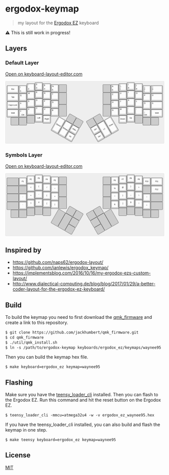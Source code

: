 # ergodox-keymap

> my layout for the [Ergodox EZ](https://ergodox-ez.com/) keyboard

:warning: This is still work in progress!

## Layers

### Default Layer

[Open on
keyboard-layout-editor.com](http://www.keyboard-layout-editor.com/#/gists/653d93558be4f61e4d84f799685d7ce2)

![default layer](img/layer0.png)

### Symbols Layer

[Open on
keyboard-layout-editor.com](http://www.keyboard-layout-editor.com/#/gists/929d01dc7c994a25b402e41b52e3d16d)

![default layer](img/layer1.png)

## Inspired by

* https://github.com/naps62/ergodox-layout/
* https://github.com/ianlewis/ergodox_keymap/
* https://implementsblog.com/2016/10/16/my-ergodox-ezs-custom-layout/
* http://www.dialectical-computing.de/blog/blog/2017/01/29/a-better-coder-layout-for-the-ergodox-ez-keyboard/

## Build

To build the keymap you need to first download the
[qmk\_firmware](https://github.com/jackhumbert/qmk_firmware/) and
create a link to this repository.

```shell
$ git clone https://github.com/jackhumbert/qmk_firmware.git
$ cd qmk_firmware
$ ./util/qmk_install.sh
$ ln -s /path/to/ergodox-keymap keyboards/ergodox_ez/keymaps/waynee95
```

Then you can build the keymap hex file.

```shell
$ make keyboard=ergodox_ez keymap=waynee95
```

## Flashing

Make sure you have the
[teensy\_loader\_cli](http://www.pjrc.com/teensy/loader_cli.html) installed.
Then you can flash to the Ergodox EZ. Run this command and hit
the reset button on the Ergodox EZ.

```shell
$ teensy_loader_cli -mmcu=atmega32u4 -w -v ergodox_ez_waynee95.hex
```

If you have the teensy\_loader\_cli installed, you can also build and flash the
keymap in one step.

```shell
$ make teensy keyboard=ergodox_ez keymap=waynee95
```

## License

[MIT](LICENSE)
